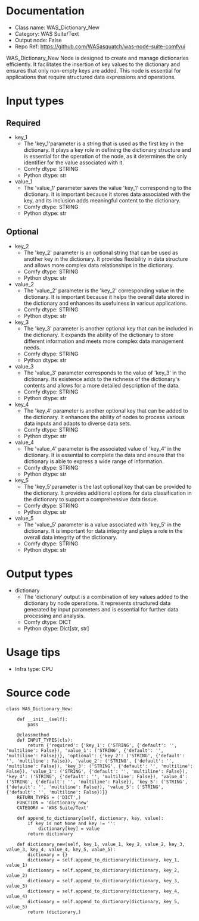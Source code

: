# Documentation
- Class name: WAS_Dictionary_New
- Category: WAS Suite/Text
- Output node: False
- Repo Ref: https://github.com/WASasquatch/was-node-suite-comfyui

WAS_Dictionary_New Node is designed to create and manage dictionaries efficiently. It facilitates the insertion of key values to the dictionary and ensures that only non-empty keys are added. This node is essential for applications that require structured data expressions and operations.

# Input types
## Required
- key_1
    - The 'key_1'parameter is a string that is used as the first key in the dictionary. It plays a key role in defining the dictionary structure and is essential for the operation of the node, as it determines the only identifier for the value associated with it.
    - Comfy dtype: STRING
    - Python dtype: str
- value_1
    - The 'value_1' parameter saves the value 'key_1' corresponding to the dictionary. It is important because it stores data associated with the key, and its inclusion adds meaningful content to the dictionary.
    - Comfy dtype: STRING
    - Python dtype: str
## Optional
- key_2
    - The 'key_2' parameter is an optional string that can be used as another key in the dictionary. It provides flexibility in data structure and allows more complex data relationships in the dictionary.
    - Comfy dtype: STRING
    - Python dtype: str
- value_2
    - The 'value_2' parameter is the 'key_2' corresponding value in the dictionary. It is important because it helps the overall data stored in the dictionary and enhances its usefulness in various applications.
    - Comfy dtype: STRING
    - Python dtype: str
- key_3
    - The 'key_3' parameter is another optional key that can be included in the dictionary. It expands the ability of the dictionary to store different information and meets more complex data management needs.
    - Comfy dtype: STRING
    - Python dtype: str
- value_3
    - The 'value_3' parameter corresponds to the value of 'key_3' in the dictionary. Its existence adds to the richness of the dictionary's contents and allows for a more detailed description of the data.
    - Comfy dtype: STRING
    - Python dtype: str
- key_4
    - The 'key_4' parameter is another optional key that can be added to the dictionary. It enhances the ability of nodes to process various data inputs and adapts to diverse data sets.
    - Comfy dtype: STRING
    - Python dtype: str
- value_4
    - The 'value_4' parameter is the associated value of 'key_4' in the dictionary. It is essential to complete the data and ensure that the dictionary is able to express a wide range of information.
    - Comfy dtype: STRING
    - Python dtype: str
- key_5
    - The 'key_5'parameter is the last optional key that can be provided to the dictionary. It provides additional options for data classification in the dictionary to support a comprehensive data tissue.
    - Comfy dtype: STRING
    - Python dtype: str
- value_5
    - The 'value_5' parameter is a value associated with 'key_5' in the dictionary. It is important for data integrity and plays a role in the overall data integrity of the dictionary.
    - Comfy dtype: STRING
    - Python dtype: str

# Output types
- dictionary
    - The 'dictionary' output is a combination of key values added to the dictionary by node operations. It represents structured data generated by input parameters and is essential for further data processing and analysis.
    - Comfy dtype: DICT
    - Python dtype: Dict[str, str]

# Usage tips
- Infra type: CPU

# Source code
```
class WAS_Dictionary_New:

    def __init__(self):
        pass

    @classmethod
    def INPUT_TYPES(cls):
        return {'required': {'key_1': ('STRING', {'default': '', 'multiline': False}), 'value_1': ('STRING', {'default': '', 'multiline': False})}, 'optional': {'key_2': ('STRING', {'default': '', 'multiline': False}), 'value_2': ('STRING', {'default': '', 'multiline': False}), 'key_3': ('STRING', {'default': '', 'multiline': False}), 'value_3': ('STRING', {'default': '', 'multiline': False}), 'key_4': ('STRING', {'default': '', 'multiline': False}), 'value_4': ('STRING', {'default': '', 'multiline': False}), 'key_5': ('STRING', {'default': '', 'multiline': False}), 'value_5': ('STRING', {'default': '', 'multiline': False})}}
    RETURN_TYPES = ('DICT',)
    FUNCTION = 'dictionary_new'
    CATEGORY = 'WAS Suite/Text'

    def append_to_dictionary(self, dictionary, key, value):
        if key is not None and key != '':
            dictionary[key] = value
        return dictionary

    def dictionary_new(self, key_1, value_1, key_2, value_2, key_3, value_3, key_4, value_4, key_5, value_5):
        dictionary = {}
        dictionary = self.append_to_dictionary(dictionary, key_1, value_1)
        dictionary = self.append_to_dictionary(dictionary, key_2, value_2)
        dictionary = self.append_to_dictionary(dictionary, key_3, value_3)
        dictionary = self.append_to_dictionary(dictionary, key_4, value_4)
        dictionary = self.append_to_dictionary(dictionary, key_5, value_5)
        return (dictionary,)
```